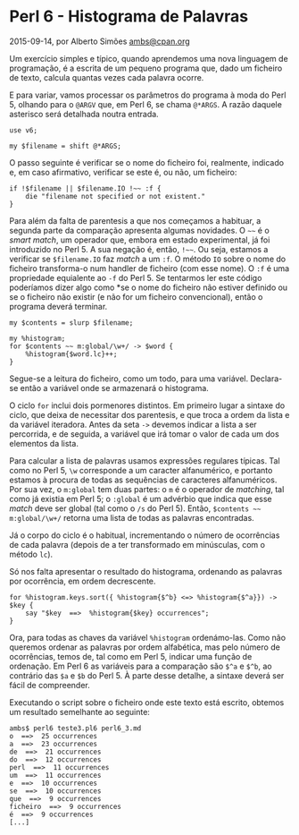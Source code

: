 
# Perl 6 - Histograma de Palavras

 2015-09-14, por Alberto Simões <ambs@cpan.org>

Um exercício simples e típico, quando aprendemos uma nova linguagem de
programação, é a escrita de um pequeno programa que, dado um ficheiro de
texto, calcula quantas vezes cada palavra ocorre.

E para variar, vamos processar os parâmetros do programa à moda do 
Perl 5, olhando para o  `@ARGV` que, em Perl 6, se chama `@*ARGS`. A razão
daquele asterisco será detalhada noutra entrada.

    use v6;
    
    my $filename = shift @*ARGS;

O passo seguinte é verificar se o nome do ficheiro foi, realmente, indicado e,
em caso afirmativo, verificar se este é, ou não, um ficheiro:

    if !$filename || $filename.IO !~~ :f {
        die "filename not specified or not existent."
    }

Para além da falta de parentesis a que nos começamos a habituar, a segunda parte
da comparação apresenta algumas novidades. O `~~` é o *smart match*, um operador
que, embora em estado experimental, já foi introduzido no Perl 5. A sua negação é,
então, `!~~`. Ou seja, estamos a verificar se `$filename.IO` faz *match* a um `:f`.
O método `IO` sobre o nome do ficheiro transforma-o num handler de ficheiro (com
esse nome). O `:f` é uma propriedade equialente ao `-f` do Perl 5. Se tentarmos ler
este código poderíamos dizer algo como *se o nome do ficheiro não estiver definido 
ou se o ficheiro não existir (e não for um ficheiro convencional), então o programa
deverá terminar.

    my $contents = slurp $filename;
    
    my %histogram;
    for $contents ~~ m:global/\w+/ -> $word {
        %histogram{$word.lc}++;
    }

Segue-se a leitura do ficheiro, como um todo, para uma variável. Declara-se então
a variável onde se armazenará o histograma.

O ciclo `for` inclui dois pormenores distintos. Em primeiro lugar a sintaxe do 
ciclo, que deixa de necessitar dos parentesis, e que troca a ordem da lista e da
variável iteradora. Antes da seta `->` devemos indicar a lista a ser percorrida,
e de seguida, a variável que irá tomar o valor de cada um dos elementos da lista.

Para calcular a lista de palavras usamos expressões regulares típicas. Tal como no 
Perl 5, `\w` corresponde a um caracter alfanumérico, e portanto estamos à procura de
todas as sequências de caracteres alfanuméricos. Por sua vez, o `m:global` tem duas
partes: o `m` é o operador de *matching*, tal como já existia em Perl 5; o `:global`
é um advérbio que indica que esse *match* deve ser global (tal como o `/s` do Perl 5). Então, `$contents ~~ m:global/\w+/` retorna uma lista de todas as palavras
encontradas.

Já o corpo do ciclo é o habitual, incrementando o número de ocorrências de cada
palavra (depois de a ter transformado em minúsculas, com o método `lc`).

Só nos falta apresentar o resultado do histograma, ordenando as palavras por
ocorrência, em ordem decrescente.

    for %histogram.keys.sort({ %histogram{$^b} <=> %histogram{$^a}}) -> $key {
        say "$key  ==>  %histogram{$key} occurrences";
    }

Ora, para todas as chaves da variável `%histogram` ordenámo-las. Como não queremos
ordenar as palavras por ordem alfabética, mas pelo número de ocorrências, temos
de, tal como em Perl 5, indicar uma função de ordenação. Em Perl 6 as variáveis
para a comparação são `$^a` e `$^b`, ao contrário das `$a` e `$b` do Perl 5. À
parte desse detalhe, a sintaxe deverá ser fácil de compreender.

Executando o script sobre o ficheiro onde este texto está escrito, obtemos um
resultado semelhante ao seguinte:

    ambs$ perl6 teste3.pl6 perl6_3.md
    o  ==>  25 occurrences
    a  ==>  23 occurrences
    de  ==>  21 occurrences
    do  ==>  12 occurrences
    perl  ==>  11 occurrences
    um  ==>  11 occurrences
    e  ==>  10 occurrences
    se  ==>  10 occurrences
    que  ==>  9 occurrences
    ficheiro  ==>  9 occurrences
    é  ==>  9 occurrences
    [...]

<img src="/imgs/camelia.png" style="display: none" alt="Camelia" title="Camelia"/>

